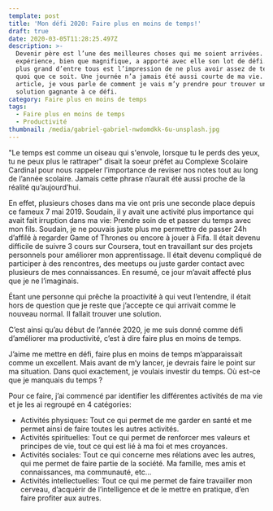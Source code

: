 ```yaml
---
template: post
title: 'Mon défi 2020: Faire plus en moins de temps!'
draft: true
date: 2020-03-05T11:28:25.497Z
description: >-
  Devenir père est l’une des meilleures choses qui me soient arrivées. Cette
  expérience, bien que magnifique, a apporté avec elle son lot de défi. Et le
  plus grand d’entre tous est l’impression de ne plus avoir assez de temps pour
  quoi que ce soit. Une journée n’a jamais été aussi courte de ma vie. Dans cet
  article, je vous parle de comment je vais m’y prendre pour trouver une
  solution gagnante à ce défi.
category: Faire plus en moins de temps
tags:
  - Faire plus en moins de temps
  - Productivité
thumbnail: /media/gabriel-gabriel-nwdomdkk-6u-unsplash.jpg
---
```


"Le temps est comme un oiseau qui s'envole, lorsque tu le perds des yeux, tu ne peux plus le rattraper" disait la soeur préfet au Complexe Scolaire Cardinal pour nous rappeler l’importance de reviser nos notes tout au long de l’année scolaire. Jamais cette phrase n’aurait été aussi proche de la réalité qu’aujourd’hui.

En effet, plusieurs choses dans ma vie ont pris une seconde place depuis ce fameux 7 mai 2019. Soudain, il y avait une activité plus importance qui avait fait irruption dans ma vie: Prendre soin de et passer du temps avec mon fils.
Soudain, je ne pouvais juste plus me permettre de passer 24h d’affilé à regarder Game of Thrones ou encore à jouer à Fifa.
Il était devenu difficile de suivre 3 cours sur Coursera, tout en travaillant sur des projets personnels pour améliorer mon apprentissage. Il était devenu compliqué de participer à des rencontres, des meetups ou juste garder contact avec plusieurs de mes connaissances. En resumé, ce jour m’avait affecté plus que je ne l’imaginais.

Étant une personne qui prêche la proactivité à qui veut l’entendre, il était hors de question que je reste que j’accepte ce qui arrivait comme le nouveau normal. Il fallait trouver une solution. 

C’est ainsi qu’au début de l’année 2020, je me suis donné comme défi d’améliorer ma productivité, c’est à dire faire plus en moins de temps.

J’aime me mettre en défi, faire plus en moins de temps m’apparaissait comme un excellent. Mais avant de m‘y lancer, je devrais faire le point sur ma situation. Dans quoi exactement, je voulais investir du temps. Où est-ce que je manquais du temps ?

Pour ce faire, j’ai commencé par identifier les différentes activités de ma vie et je les ai regroupé en 4 catégories:

- Activités physiques: Tout ce qui permet de me garder en santé et me permet ainsi de faire toutes les autres activités.
- Activités spirituelles: Tout ce qui permet de renforcer mes valeurs et principes de vie, tout ce qui est lié à ma foi et mes croyances.
- Activités sociales: Tout ce qui concerne mes rélations avec les autres, qui me permet de faire partie de la société. Ma famille, mes amis et connaissances, ma communauté, etc…
- Activités intellectuelles: Tout ce qui me permet de faire travailler mon cerveau, d’acquérir de l’intelligence et de le mettre en pratique, d’en faire profiter aux autres.
